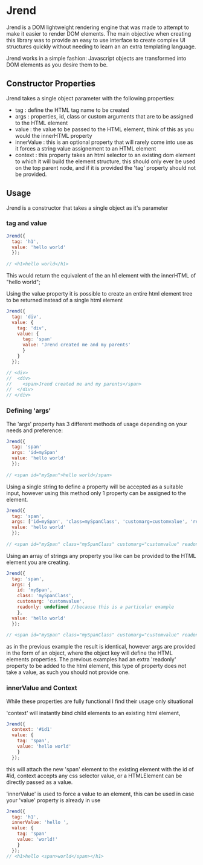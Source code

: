 # Jrend
Jrend is a DOM lightweight rendering engine that was made to attempt to make it easier to render DOM elements. The main objective when creating this library was to provide an easy to use interface to create complex UI structures quickly without needing to learn an an extra templating language.

Jrend works in a simple fashion: Javascript objects are transformed into DOM elements as you desire them to be.

## Constructor Properties
Jrend takes a single object parameter with the following properties:
- tag : define the HTML tag name to be created
- args : properties, id, class or custom arguments that are to be assigned to the HTML element
- value : the value to be passed to the HTML element, think of this as you would the innerHTML property
- innerValue : this is an optional property that will rarely come into use as it forces a string value assignement to an HTML element
- context : this property takes an html selector to an existing dom element to which it will build the element structure, this should only ever be used on the top parent node, and if it is provided the 'tag' property should not be provided.

## Usage
Jrend is a constructor that takes a single object as it's parameter
### tag and value
```js
Jrend({
  tag: 'h1', 
  value: 'hello world' 
  });
  
// <h1>hello world</h1>
```
This would return the equivalent of the an h1 element with the innerHTML of "hello world";

Using the value property it is possible to create an entire html element tree to be returned instead of a single html element
```js
Jrend({
  tag: 'div',
  value: { 
    tag: 'div',
    value: {
      tag: 'span'
      value: 'Jrend created me and my parents'
      }
    }
  });

// <div>
//  <div>
//    <span>Jrend created me and my parents</span>
//  </div>
// </div>
```
### Defining 'args'
The 'args' property has 3 different methods of usage depending on your needs and preference:
```js
Jrend({ 
  tag: 'span'
  args: 'id=mySpan'
  value: 'hello world'
  });
  
// <span id="mySpan">hello world</span>
```
Using a single string to define a property will be accepted as a suitable input, however using this method only 1 property can be assigned to the element.

```js
Jrend({
  tag: 'span',
  args: ['id=mySpan', 'class=mySpanClass', 'customarg=customvalue', 'readonly'],
  value: 'hello world'
  });
  
// <span id="mySpan" class="mySpanClass" customarg="customvalue" readonly>hello world</span>
```
Using an array of strings any property you like can be provided to the HTML element you are creating.

```js
Jrend({
  tag: 'span',
  args: {
    id: 'mySpan', 
    class: 'mySpanClass', 
    customarg: 'customvalue',
    readonly: undefined //because this is a particular example
    },
  value: 'hello world'
  });
  
// <span id="mySpan" class="mySpanClass" customarg="customvalue" readonly >hello world</span>
```
as in the previous example the result is identical, however args are provided in the form of an object, where the object key will define the HTML elements properties. The previous examples had an extra 'readonly' property to be added to the html element, this type of property does not take a value, as such you should not provide one.

### innerValue and Context
While these properties are fully functional I find their usage only situational

'context' will instantly bind child elements to an existing html element,
```js
Jrend({
  context: '#id1'
  value: {
    tag: 'span',
    value: 'hello world'
    }
  });
```
this will attach the new 'span' element to the existing element with the id of #id, context accepts any css selector value, or a HTMLElement can be directly passed as a value.

'innerValue' is used to force a value to an element, this can be used in case your 'value' property is already in use
```js
Jrend({
  tag: 'h1',
  innerValue: 'hello ',
  value: {
    tag: 'span'
    value: 'world!'
    }
  });
// <h1>hello <span>world</span></h1>
```
